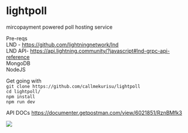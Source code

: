 # lightpoll
mircopayment powered poll hosting service

Pre-reqs <br>
LND - https://github.com/lightningnetwork/lnd <br>
LND API- https://api.lightning.community/?javascript#lnd-grpc-api-reference <br>
MongoDB <br>
NodeJS <br>

Get going with <br>
```git clone https://github.com/callmekurisu/lightpoll```<br>
```cd lightpoll/``` <br>
```npm install```<br>
```npm run dev```<br>

API DOCs
https://documenter.getpostman.com/view/6021851/RznBMfk3

<img src="/lightpoll.png/">


